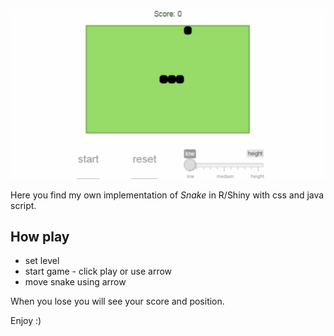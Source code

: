 ![](snake.gif)

Here you find my own implementation of <i>Snake</i> in R/Shiny with css and java script.

How play
--------

-   set level
-   start game - click play or use arrow
-   move snake using arrow

When you lose you will see your score and position.

Enjoy :)
